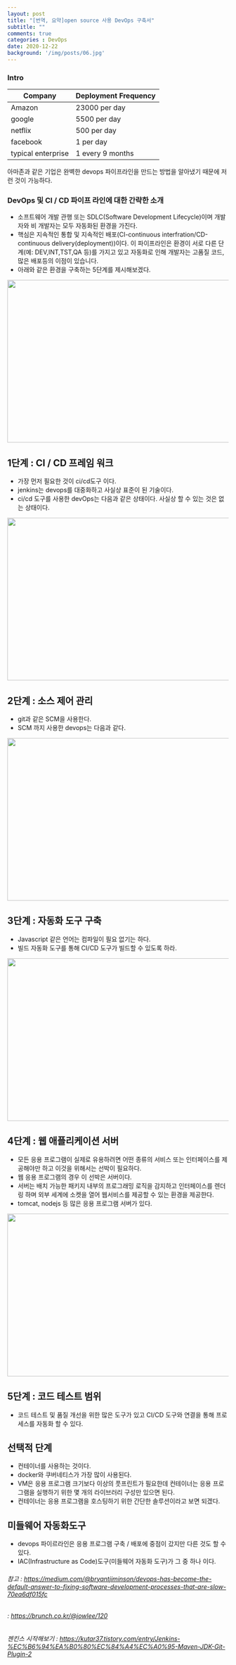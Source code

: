 ```yaml
---
layout: post
title: "[번역, 요약]open source 사용 DevOps 구축서"
subtitle: ""
comments: true
categories : DevOps
date: 2020-12-22
background: '/img/posts/06.jpg'
---
```


### Intro

|Company           |Deployment Frequency|
|------            |---|
|Amazon            |23000 per day|
|google            |5500 per day|
|netflix           |500 per day|
|facebook          |1 per day|
|typical enterprise|1 every 9 months|

아마존과 같은 기업은 완벽한 devops 파이프라인을 만드는 방법을 알아냈기 때문에 저런 것이 가능하다.


### DevOps 및 CI / CD 파이프 라인에 대한 간략한 소개
 - 소프트웨어 개발 관행 또는 SDLC(Software Development Lifecycle)이며 개발자와 비 개발자는 모두 자동화된 환경을 가진다.
 - 핵심은 지속적인 통합 및 지속적인 배포(CI-continuous interfration/CD-continuous delivery(deployment))이다. 이 파이프라인은 환경이 서로 다른 단계(예: DEV,INT,TST,QA 등)를 가지고 있고 자동화로 인해 개발자는 고품질 코드, 많은 배포등의 이점이 있습니다.
 - 아래와 같은 환경을 구축하는 5단계를 제시해보겠다.
 <img src="https://t1.daumcdn.net/thumb/R1280x0.fjpg/?fname=http://t1.daumcdn.net/brunch/service/user/3hD/image/hnJ-TFUztMymzpoEkjR7Z6Df4zY.jpg"  width="700" height="370">


## 1단계 : CI / CD 프레임 워크
 - 가장 먼저 필요한 것이 ci/cd도구 이다.
 - jenkins는 devops를 대중화하고 사실상 표준이 된 기술이다.
 - ci/cd 도구를 사용한 devOps는 다음과 같은 상태이다. 사실상 할 수 있는 것은 없는 상태이다.
 <img src="https://t1.daumcdn.net/thumb/R1280x0.fjpg/?fname=http://t1.daumcdn.net/brunch/service/user/3hD/image/EkwugWHMm_t_-KlLPlD1ObZ_EP0.jpg"  width="700" height="370">


## 2단계 : 소스 제어 관리
 - git과 같은 SCM을 사용한다.
 - SCM 까지 사용한 devops는 다음과 같다.
 <img src="https://t1.daumcdn.net/thumb/R1280x0.fjpg/?fname=http://t1.daumcdn.net/brunch/service/user/3hD/image/abymQfCAH5KMl-yf0Nr5Q-AaEtw.jpg"  width="700" height="370">
 
 
## 3단계 : 자동화 도구 구축
 - Javascript 같은 언어는 컴파일이 필요 없기는 하다.
 - 빌드 자동화 도구를 통해 CI/CD 도구가 빌드할 수 있도록 하라.
 <img src="https://t1.daumcdn.net/thumb/R1280x0.fjpg/?fname=http://t1.daumcdn.net/brunch/service/user/3hD/image/-e8czOMxjNaig3SThMi-yw_SHTw.jpg"  width="700" height="370">


## 4단계 : 웹 애플리케이션 서버
 - 모든 응용 프로그램이 실제로 유용하려면 어떤 종류의 서비스 또는 인터페이스를 제공해야만 하고 이것을 위해서는 선박이 필요하다.
 - 웹 응용 프로그램의 경우 이 선박은 서버이다.
 - 서버는 배치 가능한 패키지 내부의 프로그래밍 로직을 감지하고 인터페이스를 렌더링 하며 외부 세계에 소켓을 열어 웹서비스를 제공할 수 있는 환경을 제공한다.
 - tomcat, nodejs 등 많은 응용 프로그램 서버가 있다.
 <img src="https://t1.daumcdn.net/thumb/R1280x0.fjpg/?fname=http://t1.daumcdn.net/brunch/service/user/3hD/image/bbzkc3OGbZpGfV3SeM3ivVy5SPs.jpg"  width="700" height="370">


## 5단계 : 코드 테스트 범위
 - 코드 테스트 및 품질 개선을 위한 많은 도구가 있고 CI/CD 도구와 연결을 통해 프로세스를 자동화 할 수 있다.


## 선택적 단계
 - 컨테이너를 사용하는 것이다.
 - docker와 쿠버네티스가 가장 많이 사용된다.
 - VM은 응용 프로그램 크기보다 이상의 풋프린트가 필요한데 컨테이너는 응용 프로그램을 실행하기 위한 몇 개의 라이브러리 구성만 있으면 된다.
 - 컨테이너는 응용 프로그램을 호스팅하기 위한 간단한 솔루션이라고 보면 되겠다.

## 미들웨어 자동화도구
 - devops 파이르라인은 응용 프로그램 구축 / 배포에 중점이 갔지만 다른 것도 할 수 있다.
 - IAC(Infrastructure as Code)도구(미들웨어 자동화 도구)가 그 중 하나 이다.

###### 참고 : https://medium.com/@bryantjiminson/devops-has-become-the-default-answer-to-fixing-software-development-processes-that-are-slow-70ea6df015fc
######      : https://brunch.co.kr/@jowlee/120
###### 젠킨스 시작해보기 : https://kutar37.tistory.com/entry/Jenkins-%EC%B6%94%EA%B0%80%EC%84%A4%EC%A0%95-Maven-JDK-Git-Plugin-2
